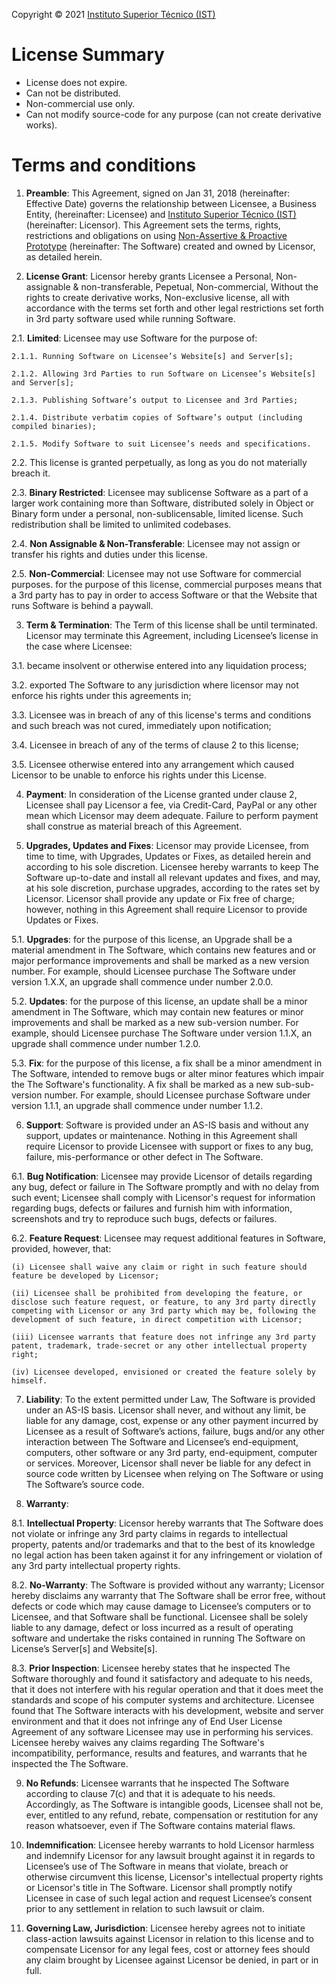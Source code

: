 Copyright © 2021 [Instituto Superior Técnico (IST)](https://tecnico.ulisboa.pt/)

# License Summary

* License does not expire.
* Can not be distributed.
* Non-commercial use only.
* Can not modify source-code for any purpose (can not create derivative works).


# Terms and conditions

1. **Preamble**: This Agreement, signed on Jan 31, 2018 (hereinafter: Effective Date) governs the relationship between Licensee, a Business Entity, (hereinafter: Licensee) and [Instituto Superior Técnico (IST)](https://tecnico.ulisboa.pt/en/) (hereinafter: Licensor). This Agreement sets the terms, rights, restrictions and obligations on using [Non-Assertive & Proactive Prototype](https://github.com/MIMBCD-UI/prototype-non-assertive-proactive) (hereinafter: The Software) created and owned by Licensor, as detailed herein.

2. **License Grant**: Licensor hereby grants Licensee a Personal, Non-assignable & non-transferable, Pepetual, Non-commercial, Without the rights to create derivative works, Non-exclusive license, all with accordance with the terms set forth and other legal restrictions set forth in 3rd party software used while running Software.

  2.1. **Limited**: Licensee may use Software for the purpose of:

    2.1.1. Running Software on Licensee’s Website[s] and Server[s];

    2.1.2. Allowing 3rd Parties to run Software on Licensee’s Website[s] and Server[s];

    2.1.3. Publishing Software’s output to Licensee and 3rd Parties;

    2.1.4. Distribute verbatim copies of Software’s output (including compiled binaries);

    2.1.5. Modify Software to suit Licensee’s needs and specifications.

  2.2. This license is granted perpetually, as long as you do not materially breach it.

  2.3. **Binary Restricted**: Licensee may sublicense Software as a part of a larger work containing more than Software, distributed solely in Object or Binary form under a personal, non-sublicensable, limited license. Such redistribution shall be limited to unlimited codebases.

  2.4. **Non Assignable & Non-Transferable**: Licensee may not assign or transfer his rights and duties under this license.

  2.5. **Non-Commercial**: Licensee may not use Software for commercial purposes. for the purpose of this license, commercial purposes means that a 3rd party has to pay in order to access Software or that the Website that runs Software is behind a paywall.

3. **Term & Termination**: The Term of this license shall be until terminated. Licensor may terminate this Agreement, including Licensee’s license in the case where Licensee:

  3.1. became insolvent or otherwise entered into any liquidation process;

  3.2. exported The Software to any jurisdiction where licensor may not enforce his rights under this agreements in;

  3.3. Licensee was in breach of any of this license's terms and conditions and such breach was not cured, immediately upon notification;

  3.4. Licensee in breach of any of the terms of clause 2 to this license;

  3.5. Licensee otherwise entered into any arrangement which caused Licensor to be unable to enforce his rights under this License.

4. **Payment**: In consideration of the License granted under clause 2, Licensee shall pay Licensor a fee, via Credit-Card, PayPal or any other mean which Licensor may deem adequate. Failure to perform payment shall construe as material breach of this Agreement.

5. **Upgrades, Updates and Fixes**: Licensor may provide Licensee, from time to time, with Upgrades, Updates or Fixes, as detailed herein and according to his sole discretion. Licensee hereby warrants to keep The Software up-to-date and install all relevant updates and fixes, and may, at his sole discretion, purchase upgrades, according to the rates set by Licensor. Licensor shall provide any update or Fix free of charge; however, nothing in this Agreement shall require Licensor to provide Updates or Fixes.

  5.1. **Upgrades**: for the purpose of this license, an Upgrade shall be a material amendment in The Software, which contains new features and or major performance improvements and shall be marked as a new version number. For example, should Licensee purchase The Software under version 1.X.X, an upgrade shall commence under number 2.0.0.

  5.2. **Updates**: for the purpose of this license, an update shall be a minor amendment in The Software, which may contain new features or minor improvements and shall be marked as a new sub-version number. For example, should Licensee purchase The Software under version 1.1.X, an upgrade shall commence under number 1.2.0.

  5.3. **Fix**: for the purpose of this license, a fix shall be a minor amendment in The Software, intended to remove bugs or alter minor features which impair the The Software's functionality. A fix shall be marked as a new sub-sub-version number. For example, should Licensee purchase Software under version 1.1.1, an upgrade shall commence under number 1.1.2.

6. **Support**: Software is provided under an AS-IS basis and without any support, updates or maintenance. Nothing in this Agreement shall require Licensor to provide Licensee with support or fixes to any bug, failure, mis-performance or other defect in The Software.

  6.1. **Bug Notification**: Licensee may provide Licensor of details regarding any bug, defect or failure in The Software promptly and with no delay from such event; Licensee shall comply with Licensor's request for information regarding bugs, defects or failures and furnish him with information, screenshots and try to reproduce such bugs, defects or failures.

  6.2. **Feature Request**: Licensee may request additional features in Software, provided, however, that:

    (i) Licensee shall waive any claim or right in such feature should feature be developed by Licensor;

    (ii) Licensee shall be prohibited from developing the feature, or disclose such feature request, or feature, to any 3rd party directly competing with Licensor or any 3rd party which may be, following the development of such feature, in direct competition with Licensor;

    (iii) Licensee warrants that feature does not infringe any 3rd party patent, trademark, trade-secret or any other intellectual property right;

    (iv) Licensee developed, envisioned or created the feature solely by himself.

7. **Liability**:  To the extent permitted under Law, The Software is provided under an AS-IS basis. Licensor shall never, and without any limit, be liable for any damage, cost, expense or any other payment incurred by Licensee as a result of Software’s actions, failure, bugs and/or any other interaction between The Software  and Licensee’s end-equipment, computers, other software or any 3rd party, end-equipment, computer or services.  Moreover, Licensor shall never be liable for any defect in source code written by Licensee when relying on The Software or using The Software’s source code.

8. **Warranty**:

  8.1. **Intellectual Property**: Licensor hereby warrants that The Software does not violate or infringe any 3rd party claims in regards to intellectual property, patents and/or trademarks and that to the best of its knowledge no legal action has been taken against it for any infringement or violation of any 3rd party intellectual property rights.

  8.2. **No-Warranty**: The Software is provided without any warranty; Licensor hereby disclaims any warranty that The Software shall be error free, without defects or code which may cause damage to Licensee’s computers or to Licensee, and that Software shall be functional. Licensee shall be solely liable to any damage, defect or loss incurred as a result of operating software and undertake the risks contained in running The Software on License’s Server[s] and Website[s].

  8.3. **Prior Inspection**: Licensee hereby states that he inspected The Software thoroughly and found it satisfactory and adequate to his needs, that it does not interfere with his regular operation and that it does meet the standards and scope of his computer systems and architecture. Licensee found that The Software interacts with his development, website and server environment and that it does not infringe any of End User License Agreement of any software Licensee may use in performing his services. Licensee hereby waives any claims regarding The Software's incompatibility, performance, results and features, and warrants that he inspected the The Software.

9. **No Refunds**: Licensee warrants that he inspected The Software according to clause 7(c) and that it is adequate to his needs. Accordingly, as The Software is intangible goods, Licensee shall not be, ever, entitled to any refund, rebate, compensation or restitution for any reason whatsoever, even if The Software contains material flaws.

10. **Indemnification**: Licensee hereby warrants to hold Licensor harmless and indemnify Licensor for any lawsuit brought against it in regards to Licensee’s use of The Software in means that violate, breach or otherwise circumvent this license, Licensor's intellectual property rights or Licensor's title in The Software. Licensor shall promptly notify Licensee in case of such legal action and request Licensee’s consent prior to any settlement in relation to such lawsuit or claim.

11. **Governing Law, Jurisdiction**: Licensee hereby agrees not to initiate class-action lawsuits against Licensor in relation to this license and to compensate Licensor for any legal fees, cost or attorney fees should any claim brought by Licensee against Licensor be denied, in part or in full.
